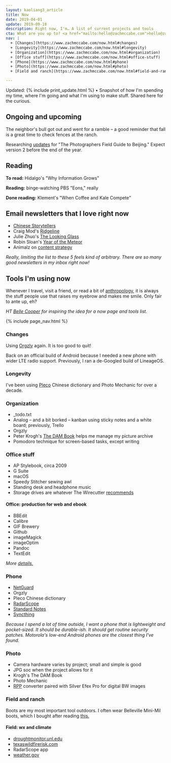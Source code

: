 ```yaml
---
layout: kaoliang3_article
title: Now
date: 2019-04-01
update: 2019-09-18
description: Right now, I'm… A list of current projects and tools 
cta: What are you up to? <a href="mailto:hello@zachmccabe.com">hello@zachmccabe.com</a>
nav: |
  + [Changes](https://www.zachmccabe.com/now.html#changes)
  + [Longevity](https://www.zachmccabe.com/now.html#longevity)
  + [Organization](https://www.zachmccabe.com/now.html#organization)
  + [Office stuff](https://www.zachmccabe.com/now.html#office-stuff)
  + [Phone](https://www.zachmccabe.com/now.html#phone)
  + [Photo](https://www.zachmccabe.com/now.html#photo)
  + [Field and ranch](https://www.zachmccabe.com/now.html#field-and-ranch)

---
```



Updated: {% include print_update.html %} • Snapshot of how I'm spending my time, where I'm going and what I'm using to make stuff. Shared here for the curious.



## Ongoing and upcoming


The neighbor's bull got out and went for a ramble – a good reminder that fall is a great time to check fences at the ranch.

Researching [updates](https://www.zachmccabe.com/beijing/index.html#book-updates) for "The Photographers Field Guide to Beijing." Expect version 2 before the end of the year.



## Reading

**To read:** Hidalgo's "Why Information Grows"

**Reading:** binge-watching PBS "Eons," really

**Done reading:** Klement's "When Coffee and Kale Compete"



## Email newsletters that I love right now

+ [Chinese Storytellers](https://chinesestorytellers.substack.com)
+ Craig Mod's [Ridgeline](https://craigmod.com/ridgeline/)
+ Julie Zhuo's [The Looking Glass](https://juliezhuo.com/design/mailinglist.html)
+ Robin Sloan's [Year of the Meteor](https://desert.glass/)
+ Animalz on [content strategy](https://www.animalz.co/newsletter/)

*Really, limiting the list to these 5 feels kind of arbitrary. There are so many good newsletters in my inbox right now!*



## Tools I'm using now

Whenever I travel, visit a friend, or read a bit of [anthropology,](https://archive.org/details/StoneAgeEconomics_201611/page/n31) it is always the stuff people use that raises my eyebrow and makes me smile. Only fair to ante up, eh?

*HT [Belle Cooper](http://bellebcooper.com/) for inspiring the idea for a now page and tools list.*



{% include page_nav.html %}



### Changes

Using [Orgzly](http://www.orgzly.com/) again. It is too good to quit!

Back on an official build of Android because I needed a new phone with wider LTE radio support. Previously, I ran a de-Googled build of LineageOS.



### Longevity

I've been using [Pleco](https://www.pleco.com) Chinese dictionary and Photo Mechanic for over a decade.



### Organization

+ _todo.txt
+ Analog – and a bit borked – kanban using sticky notes and a white board; previously, Trello
+ Orgzly
+ Peter Krogh's [The DAM Book](https://www.thedambook.com) helps me manage my picture archive
+ Pomodoro technique for screen-based tasks, except writing



### Office stuff

+ AP Stylebook, circa 2009
+ G Suite
+ macOS
+ Speedy Stitcher sewing awl
+ Standing desk and headphone music
+ Storage drives are whatever The Wirecutter [recommends](https://thewirecutter.com/electronics/storage-devices/)


#### Office: production for web and ebook

+ BBEdit
+ Calibre
+ GIF Brewery
+ Github
+ imageMagick
+ imageOptim
+ Pandoc
+ TextEdit

*More [details.](https://www.zachmccabe.com/beijing/how_the_book_got_made.html)*



### Phone

+ [NetGuard](https://www.netguard.me/)
+ Orgzly
+ Pleco Chinese dictionary
+ [RadarScope](https://www.radarscope.app/)
+ [Standard Notes](https://www.standardnotes.org)
+ [Syncthing](https://syncthing.net/)

*Because I spend a lot of time outside, I want a phone that is lightweight and pocket-sized. It should be durable-ish. It should get routine security patches. Motorola's low-end Android phones are the closest thing I've found.*



### Photo

+ Camera hardware varies by project; small and simple is good 
+ JPG soc when the project allows for it
+ Krogh's The DAM Book
+ Photo Mechanic
+ [RPP](http://www.raw-photo-processor.com) converter paired with Silver Efex Pro for digital BW images



### Field and ranch

Boots are my most important tool outdoors. I often wear Belleville Mini-Mil boots, which I bought after reading [this.](https://chasingyourmind.blogspot.com/2014/11/minimal-boots-and-belleville-mini-mil.html)


#### Field: wx and climate

+ [droughtmonitor.unl.edu](https://droughtmonitor.unl.edu/CurrentMap/StateDroughtMonitor.aspx?TX)
+ [texaswildfirerisk.com](https://texaswildfirerisk.com/Map/Public/)
+ RadarScope app
+ [weather.gov](https://www.weather.gov/)
